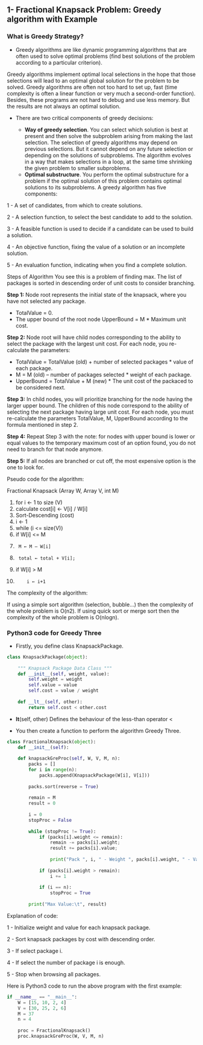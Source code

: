 ## 1- Fractional Knapsack Problem: Greedy algorithm with Example
### What is Greedy Strategy?
- Greedy algorithms are like dynamic programming algorithms that are often used to solve optimal problems (find best solutions of the problem according to a particular criterion).

Greedy algorithms implement optimal local selections in the hope that those selections will lead to an optimal global solution for the problem to be solved. Greedy algorithms are often not too hard to set up, fast (time complexity is often a linear function or very much a second-order function). Besides, these programs are not hard to debug and use less memory. But the results are not always an optimal solution.
- There are two critical components of greedy decisions:

  - **Way of greedy selection**. You can select which solution is best at present and then solve the subproblem arising from making the last selection. The selection of greedy algorithms may depend on previous selections. But it cannot depend on any future selection or depending on the solutions of subproblems. The algorithm evolves in a way that makes selections in a loop, at the same time shrinking the given problem to smaller subproblems.
  - **Optimal substructure**. You perform the optimal substructure for a problem if the optimal solution of this problem contains optimal solutions to its subproblems.
A greedy algorithm has five components:

1 - A set of candidates, from which to create solutions.

2 - A selection function, to select the best candidate to add to the solution.

3 - A feasible function is used to decide if a candidate can be used to build a solution.

4 - An objective function, fixing the value of a solution or an incomplete solution.

5 - An evaluation function, indicating when you find a complete solution.

Steps of Algorithm
You see this is a problem of finding max. The list of packages is sorted in descending order of unit costs to consider branching.

**Step 1:** Node root represents the initial state of the knapsack, where you have not selected any package.
  - TotalValue = 0.
  - The upper bound of the root node UpperBound = M * Maximum unit cost.

**Step 2:** Node root will have child nodes corresponding to the ability to select the package with the largest unit cost. For each node, you re-calculate the parameters:
  - TotalValue = TotalValue (old) + number of selected packages * value of each package.
  - M = M (old) – number of packages selected * weight of each package.
  - UpperBound = TotalValue + M (new) * The unit cost of the packaced to be considered next.

**Step 3:** In child nodes, you will prioritize branching for the node having the larger upper bound. The children of this node correspond to the ability of selecting the next package having large unit cost. For each node, you must re-calculate the parameters TotalValue, M, UpperBound according to the formula mentioned in step 2.

**Step 4:** Repeat Step 3 with the note: for nodes with upper bound is lower or equal values to the temporary maximum cost of an option found, you do not need to branch for that node anymore.

**Step 5:** If all nodes are branched or cut off, the most expensive option is the one to look for.

Pseudo code for the algorithm:

Fractional Knapsack (Array W, Array V, int M)
1. for i <- 1 to size (V)
2. 	calculate cost[i] <- V[i] / W[i]
3. Sort-Descending (cost)
4. i ← 1
5. while (i <= size(V))
6. 	if  W[i] <= M 
7.		M ← M – W[i]
8.		total ← total + V[i];
9. 	if  W[i] > M
10. 		i ← i+1

The complexity of the algorithm:

If using a simple sort algorithm (selection, bubble…) then the complexity of the whole problem is O(n2).
If using quick sort or merge sort then the complexity of the whole problem is O(nlogn).

### Python3 code for Greedy Three

- Firstly, you define class KnapsackPackage.

```python
class KnapsackPackage(object): 
      
    """ Knapsack Package Data Class """
    def __init__(self, weight, value): 
        self.weight = weight 
        self.value = value 
        self.cost = value / weight 
  
    def __lt__(self, other): 
        return self.cost < other.cost 
```
- __lt__(self, other) Defines the behaviour of the less-than operator <

- You then create a function to perform the algorithm Greedy Three.

```python
class FractionalKnapsack(object):
    def __init__(self):
        
    def knapsackGreProc(self, W, V, M, n):
        packs = []
        for i in range(n): 
            packs.append(KnapsackPackage(W[i], V[i]))
            
        packs.sort(reverse = True)
        
        remain = M
        result = 0
        
        i = 0
        stopProc = False
        
        while (stopProc != True):
            if (packs[i].weight <= remain):
                remain -= packs[i].weight;
                result += packs[i].value;
                
                print("Pack ", i, " - Weight ", packs[i].weight, " - Value ", packs[i].value)
            
            if (packs[i].weight > remain):
                i += 1
                
            if (i == n):
                stopProc = True            
        
        print("Max Value:\t", result)  
```

Explanation of code:

  1 - Initialize weight and value for each knapsack package.

  2 - Sort knapsack packages by cost with descending order.
  
  3 - If select package i.
  
  4 - If select the number of package i is enough.
  
  5 - Stop when browsing all packages.
  
Here is Python3 code to run the above program with the first example:
  
```python
if __name__ == "__main__": 
    W = [15, 10, 2, 4] 
    V = [30, 25, 2, 6] 
    M = 37
    n = 4
    
    proc = FractionalKnapsack()
    proc.knapsackGreProc(W, V, M, n)
```
